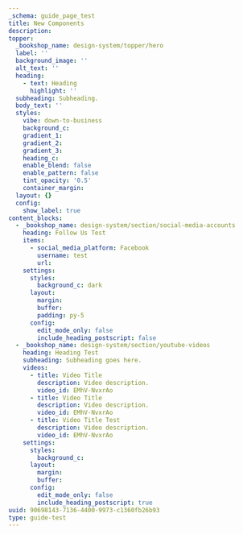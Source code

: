 ```yaml
---
_schema: guide_page_test
title: New Components
description:
topper:
  _bookshop_name: design-system/topper/hero
  label: ''
  background_image: ''
  alt_text: ''
  heading:
    - text: Heading
      highlight: ''
  subheading: Subheading.
  body_text: ''
  styles:
    vibe: down-to-business
    background_c:
    gradient_1:
    gradient_2:
    gradient_3:
    heading_c:
    enable_blend: false
    enable_pattern: false
    tint_opacity: '0.5'
    container_margin:
  layout: {}
  config:
    show_label: true
content_blocks:
  - _bookshop_name: design-system/section/social-media-accounts
    heading: Follow Us Test
    items:
      - social_media_platform: Facebook
        username: test
        url:
    settings:
      styles:
        background_c: dark
      layout:
        margin:
        buffer:
        padding: py-5
      config:
        edit_mode_only: false
        include_heading_postscript: false
  - _bookshop_name: design-system/section/youtube-videos
    heading: Heading Test
    subheading: Subheading goes here.
    videos:
      - title: Video Title
        description: Video description.
        video_id: EMhV-NvxrAo
      - title: Video Title
        description: Video description.
        video_id: EMhV-NvxrAo
      - title: Video Title Test
        description: Video description.
        video_id: EMhV-NvxrAo
    settings:
      styles:
        background_c:
      layout:
        margin:
        buffer:
      config:
        edit_mode_only: false
        include_heading_postscript: true
uuid: 90698143-7136-4400-9973-c1360fb26b93
type: guide-test
---
```

